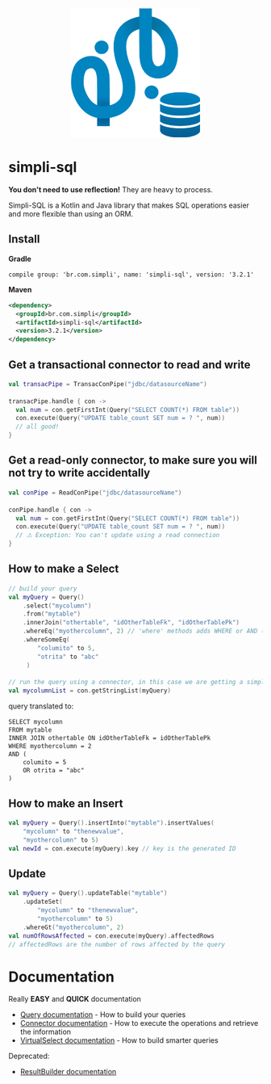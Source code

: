 <p align="center">    
  <img width="256" height="256" src="./logo.png?raw=true" alt="Simpli"/>    
</p> 

# simpli-sql
**You don't need to use reflection!** They are heavy to process.

Simpli-SQL is a Kotlin and Java library that makes SQL operations easier and more flexible than using an ORM.

## Install
**Gradle**
```
compile group: 'br.com.simpli', name: 'simpli-sql', version: '3.2.1'
```
**Maven**
```xml
<dependency>
  <groupId>br.com.simpli</groupId>
  <artifactId>simpli-sql</artifactId>
  <version>3.2.1</version>
</dependency>
```

## Get a transactional connector to read and write
```kotlin
val transacPipe = TransacConPipe("jdbc/datasourceName")

transacPipe.handle { con ->
  val num = con.getFirstInt(Query("SELECT COUNT(*) FROM table"))
  con.execute(Query("UPDATE table_count SET num = ? ", num))
  // all good!
}
```

## Get a read-only connector, to make sure you will not try to write accidentally
```kotlin
val conPipe = ReadConPipe("jdbc/datasourceName")

conPipe.handle { con ->
  val num = con.getFirstInt(Query("SELECT COUNT(*) FROM table"))
  con.execute(Query("UPDATE table_count SET num = ? ", num))
  // ⚠ Exception: You can't update using a read connection
}
```

## How to make a Select
```kotlin
// build your query
val myQuery = Query()
    .select("mycolumn")
    .from("mytable")
    .innerJoin("othertable", "idOtherTableFk", "idOtherTablePk")
    .whereEq("myothercolumn", 2) // 'where' methods adds WHERE or AND (if not the first)
    .whereSomeEq(
        "columito" to 5,
        "otrita" to "abc"
     )
     
// run the query using a connector, in this case we are getting a simple String List   
val mycolumnList = con.getStringList(myQuery)
```

query translated to:
```
SELECT mycolumn
FROM mytable
INNER JOIN othertable ON idOtherTableFk = idOtherTablePk
WHERE myothercolumn = 2
AND (
    columito = 5
    OR otrita = "abc"
)
``` 

## How to make an Insert
```kotlin
val myQuery = Query().insertInto("mytable").insertValues(
    "mycolumn" to "thenewvalue",
    "myothercolumn" to 5)
val newId = con.execute(myQuery).key // key is the generated ID
```

## Update
```kotlin
val myQuery = Query().updateTable("mytable")
    .updateSet(
        "mycolumn" to "thenewvalue",
        "myothercolumn" to 5)
    .whereGt("myothercolumn", 2)
val numOfRowsAffected = con.execute(myQuery).affectedRows
// affectedRows are the number of rows affected by the query
```

# Documentation
Really **EASY** and **QUICK** documentation

- [Query documentation](QUERY_DOCUMENTATION.md) - How to build your queries
- [Connector documentation](CONNECTOR_DOCUMENTATION.md) - How to execute the operations and retrieve the information
- [VirtualSelect documentation](VIRTUALSELECT_DOCUMENTATION.md) - How to build smarter queries

Deprecated:
- [ResultBuilder documentation](RESULTBUILDER_DOCUMENTATION.md)
